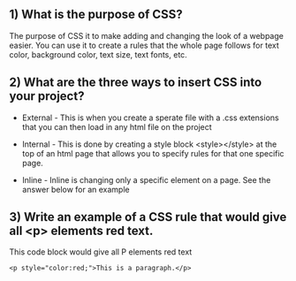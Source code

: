 
## 1) What is the purpose of CSS?

The purpose of CSS it to make adding and changing the look of a webpage easier. You can use it to create a rules that the whole page follows for text color, background color, text size, text fonts, etc.


## 2) What are the three ways to insert CSS into your project?

- External - This is when you create a sperate file with a .css extensions that you can then load in any html file on the project
- Internal - This is done by creating a style block \<style>\</style> at the top of an html page that allows you to specify rules for that one specific page.

- Inline - Inline is changing only a specific element on a page. See the answer below for an example


## 3) Write an example of a CSS rule that would give all \<p> elements red text. 


This code block would give all P elements red text

```
<p style="color:red;">This is a paragraph.</p>
```
